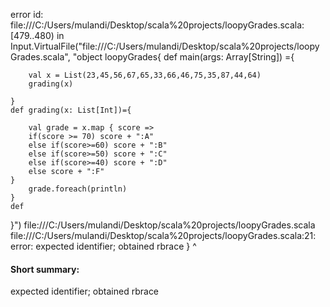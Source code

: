 error id: file:///C:/Users/mulandi/Desktop/scala%20projects/loopyGrades.scala:[479..480) in Input.VirtualFile("file:///C:/Users/mulandi/Desktop/scala%20projects/loopyGrades.scala", "object loopyGrades{
    def main(args: Array[String]) ={


        val x = List(23,45,56,67,65,33,66,46,75,35,87,44,64)
        grading(x)

    }
    def grading(x: List[Int])={
        
        val grade = x.map { score =>
        if(score >= 70) score + ":A"
        else if(score>=60) score + ":B"
        else if(score>=50) score + ":C"
        else if(score>=40) score + ":D"
        else score + ":F"
    }
        grade.foreach(println) 
    }
    def
}")
file:///C:/Users/mulandi/Desktop/scala%20projects/loopyGrades.scala
file:///C:/Users/mulandi/Desktop/scala%20projects/loopyGrades.scala:21: error: expected identifier; obtained rbrace
}
^
#### Short summary: 

expected identifier; obtained rbrace